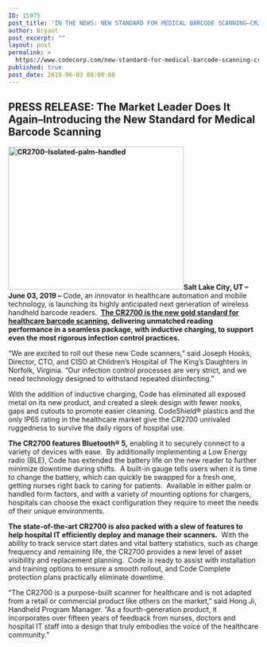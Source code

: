 ```yaml
---
ID: 15975
post_title: 'IN THE NEWS: NEW STANDARD FOR MEDICAL BARCODE SCANNING–CR2700'
author: Bryant
post_excerpt: ""
layout: post
permalink: >
  https://www.codecorp.com/new-standard-for-medical-barcode-scanning-cr2700/
published: true
post_date: 2019-06-03 08:00:08
---
```


<h2><span class="hs_cos_wrapper hs_cos_wrapper_meta_field hs_cos_wrapper_type_text" data-hs-cos-general-type="meta_field" data-hs-cos-type="text">PRESS RELEASE: </span><strong>The Market Leader Does It Again–</strong><strong>Introducing the New Standard for Medical Barcode Scanning</strong></h2>


<strong><img class=" wp-image-15310 alignright" src="https://www.codecorp.com/wp-content/uploads/2019/03/CR2700-Isolated-palm-handled.png" alt="CR2700-Isolated-palm-handled" width="353" height="288" />Salt Lake City, UT – June 03, 2019 –</strong> Code, an innovator in healthcare automation and mobile technology, is launching its highly anticipated next generation of wireless handheld barcode readers. <strong> <a href="https://www.codecorp.com/portfolio-items/code-reader-2700/">The CR2700 is the new gold standard for healthcare barcode scanning,</a> delivering unmatched reading performance in a seamless package, with inductive charging, to support even the most rigorous infection control practices.</strong>

“We are excited to roll out these new Code scanners,” said Joseph Hooks, Director, CTO, and CISO at Children’s Hospital of The King’s Daughters in Norfolk, Virginia. “Our infection control processes are very strict, and we need technology designed to withstand repeated disinfecting.”

With the addition of inductive charging, Code has eliminated all exposed metal on its new product, and created a sleek design with fewer nooks, gaps and cutouts to promote easier cleaning. CodeShield® plastics and the only IP65 rating in the healthcare market give the CR2700 unrivaled ruggedness to survive the daily rigors of hospital use.

<strong>The CR2700 features Bluetooth® 5,</strong> enabling it to securely connect to a variety of devices with ease.  By additionally implementing a Low Energy radio (BLE), Code has extended the battery life on the new reader to further minimize downtime during shifts.  A built-in gauge tells users when it is time to change the battery, which can quickly be swapped for a fresh one, getting nurses right back to caring for patients.  Available in either palm or handled form factors, and with a variety of mounting options for chargers, hospitals can choose the exact configuration they require to meet the needs of their unique environments.

<strong>The state-of-the-art CR2700 is also packed with a slew of features to help hospital IT efficiently deploy and manage their scanners.</strong>  With the ability to track service start dates and vital battery statistics, such as charge frequency and remaining life, the CR2700 provides a new level of asset visibility and replacement planning.  Code is ready to assist with installation and training options to ensure a smooth rollout, and Code Complete protection plans practically eliminate downtime.

“The CR2700 is a purpose-built scanner for healthcare and is not adapted from a retail or commercial product like others on the market,” said Hong Ji, Handheld Program Manager. “As a fourth-generation product, it incorporates over fifteen years of feedback from nurses, doctors and hospital IT staff into a design that truly embodies the voice of the healthcare community.”


